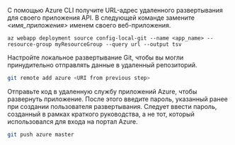 С помощью Azure CLI получите URL-адрес удаленного развертывания для своего приложения API. В следующей команде замените *\<имя_приложения>* именем своего веб-приложения.

```azurecli-interactive
az webapp deployment source config-local-git --name <app_name> --resource-group myResourceGroup --query url --output tsv
```

Настройте локальное развертывание Git, чтобы вы могли принудительно отправлять данные в удаленный репозиторий.

```bash
git remote add azure <URI from previous step>
```

Отправьте код в удаленную службу приложений Azure, чтобы развернуть приложение. После этого введите пароль, указанный ранее при создании пользователя развертывания. Следует ввести пароль, созданный в рамках краткого руководства, а не тот, который использовался для входа на портал Azure.

```bash
git push azure master
```
